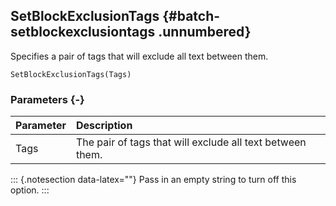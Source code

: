 ## SetBlockExclusionTags {#batch-setblockexclusiontags .unnumbered}

Specifies a pair of tags that will exclude all text between them.

```{sql}
SetBlockExclusionTags(Tags)
```

### Parameters {-}

**Parameter** | **Description**
| :-- | :-- |
Tags | The pair of tags that will exclude all text between them.

::: {.notesection data-latex=""}
Pass in an empty string to turn off this option.
:::
